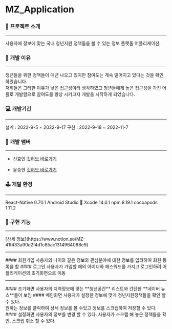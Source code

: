# MZ_Application

### 🎁 프로젝트 소개
<hr/>
  사용자에 정보에 맞는 국내 청년지원 정책들을 볼 수 있는 정보 플랫폼 어플리케이션.

### 🦜 개발 이유
<hr/>
   청년들을 위한 정책들이 매년 나오고 있지만 참여도는 계속 떨어지고 있다는 것을 확인하였습니다. <br/>
   저희들은 그러한 이유가 낮은 접근성이라 생각하였고 청년들에게 높은 접근성을 가진 어플로 개발함으로 참여도를 향상 시키고자 개발을 시작하게 되었습니다.
   
### 💻 개발기간
<hr/>
  설계 : 2022-9-5 ~ 2022-9-17
  구현 : 2022-9-18 ~ 2022-11-7
  
### 🧳 개발 맴버
<hr/>

* 신효민 [깃허브 바로가기](https://github.com/BeanPhone)
  
* 윤승현 [깃허브 바로가기](https://github.com/SEunNGHYun)
  
### 🕹️ 개발 환경
<hr/>
  React-Native 0.70.1
  Android Studio 🐬
  Xcode 14.0.1
  npm 8.19.1
  cocoapods 1.11.2

### 🤖 구현 기능
<hr/>
  [상세 정보](https://www.notion.so/MZ-41f433a90e2f4d1c85ac1314964088e9)
  
  <hr/>
  #### 회원가입    
    사용자의 나이와 같은 정보와 관심분야에 대한 정보를 입려하여 회원 등록을 함
  #### 로그인 
    사용자가 가입할 때의 아이디와 패스워드를 가지고 로그인하려 어플리케이션의 초기화면으로 이동
  
  <hr/>
  #### 초기화면
    사용자의 지역정보에 맞는 **청년공간** 리스트와 간단한 **네이버 뉴스**들이 보임
  #### 메인화면
    사용자가 설정한 정보에 맞게 청년지원정책들을 확인 할 수 있다. <br/>
    원하는 정보를 클릭하여 상세 정보를 볼 수있고 정보를 스크랩하여 저장할 수 있다.
  #### 설정화면 
    사용자의 정보를 변경 할 수 있다. 
    사용자가 스크랩 해 놓은 정책들을 확인, 스크랩 취소 할 수 있다.
  
  
